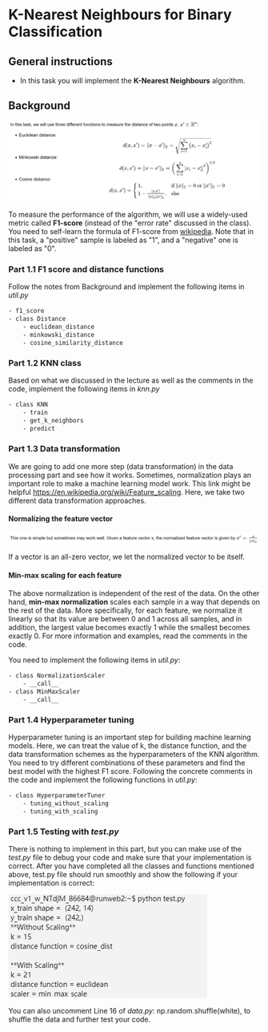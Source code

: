 K-Nearest Neighbours for Binary Classification
=================================================================================

General instructions
----------------------------------------------------

-   In this task you will implement the **K-Nearest Neighbours**
    algorithm.

Background
----------------------------------------

![](equation1.png)

To measure the performance of the algorithm, we will use a widely-used
metric called **F1-score** (instead of the \"error rate\" discussed in
the class). You need to self-learn the formula of F1-score from
[wikipedia](https://en.wikipedia.org/wiki/F1_score). Note that in this
task, a \"positive\" sample is labeled as \"1\", and a \"negative\" one
is labeled as \"0\".

### Part 1.1 F1 score and distance functions

Follow the notes from Background and implement the following items in
*util.py*

    - f1_score
    - class Distance
        - euclidean_distance
        - minkowski_distance
        - cosine_similarity_distance

### Part 1.2 KNN class

Based on what we discussed in the lecture as well as the comments in the
code, implement the following items in *knn.py*

    - class KNN
        - train
        - get_k_neighbors
        - predict

### Part 1.3 Data transformation

We are going to add one more step (data transformation) in the data
processing part and see how it works. Sometimes, normalization plays an
important role to make a machine learning model work. This link might be
helpful <https://en.wikipedia.org/wiki/Feature_scaling>. Here, we take
two different data transformation approaches.

#### Normalizing the feature vector

![](equation2.png)

If a vector is an all-zero vector, we let the normalized vector to be itself.

#### Min-max scaling for each feature

The above normalization is independent of the rest of the data. On the
other hand, **min-max normalization** scales each sample in a way that
depends on the rest of the data. More specifically, for each feature, we
normalize it linearly so that its value are between 0 and 1 across all
samples, and in addition, the largest value becomes exactly 1 while the
smallest becomes exactly 0. For more information and examples, read the
comments in the code.

You need to implement the following items in *util.py*:

    - class NormalizationScaler
        - __call__
    - class MinMaxScaler    
        - __call__


### Part 1.4 Hyperparameter tuning

Hyperparameter tuning is an important step for building machine learning
models. Here, we can treat the value of k, the distance function, and
the data transformation schemes as the hyperparameters of the KNN
algorithm. You need to try different combinations of these parameters
and find the best model with the highest F1 score. Following the
concrete comments in the code and implement the following functions in
*util.py*:

    - class HyperparameterTuner
        - tuning_without_scaling
        - tuning_with_scaling


### Part 1.5 Testing with *test.py*

There is nothing to implement in this part, but you can make use of the
*test.py* file to debug your code and make sure that your implementation
is correct. After you have completed all the classes and functions
mentioned above, test.py file should run smoothly and show the following
if your implementation is correct:

![](test.png)

You can also uncomment Line 16 of *data.py*: np.random.shuffle(white),
to shuffle the data and further test your code.
